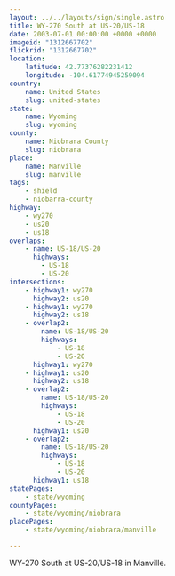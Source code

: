 ```yaml
---
layout: ../../layouts/sign/single.astro
title: WY-270 South at US-20/US-18
date: 2003-07-01 00:00:00 +0000 +0000
imageid: "1312667702"
flickrid: "1312667702"
location:
    latitude: 42.77376282231412
    longitude: -104.61774945259094
country:
    name: United States
    slug: united-states
state:
    name: Wyoming
    slug: wyoming
county:
    name: Niobrara County
    slug: niobrara
place:
    name: Manville
    slug: manville
tags:
    - shield
    - niobarra-county
highway:
    - wy270
    - us20
    - us18
overlaps:
    - name: US-18/US-20
      highways:
        - US-18
        - US-20
intersections:
    - highway1: wy270
      highway2: us20
    - highway1: wy270
      highway2: us18
    - overlap2:
        name: US-18/US-20
        highways:
            - US-18
            - US-20
      highway1: wy270
    - highway1: us20
      highway2: us18
    - overlap2:
        name: US-18/US-20
        highways:
            - US-18
            - US-20
      highway1: us20
    - overlap2:
        name: US-18/US-20
        highways:
            - US-18
            - US-20
      highway1: us18
statePages:
    - state/wyoming
countyPages:
    - state/wyoming/niobrara
placePages:
    - state/wyoming/niobrara/manville

---
```

WY-270 South at US-20/US-18 in Manville.